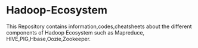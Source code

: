 # Hadoop-Ecosystem

This Repository contains information,codes,cheatsheets about the different components of Hadoop Ecosystem such as Mapreduce, HIVE,PIG,Hbase,Oozie,Zookeeper.
